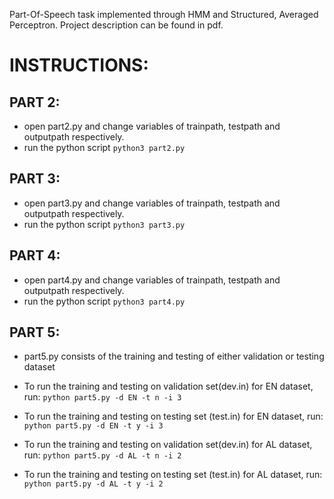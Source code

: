 Part-Of-Speech task implemented through HMM and Structured, Averaged Perceptron. Project description can be found in pdf. 

# INSTRUCTIONS:

## PART 2:
  - open part2.py and change variables of trainpath, testpath and outputpath respectively.
  - run the python script `python3 part2.py`

## PART 3:
  - open part3.py and change variables of trainpath, testpath and outputpath respectively.
  - run the python script `python3 part3.py`

## PART 4:
  - open part4.py and change variables of trainpath, testpath and outputpath respectively.
  - run the python script `python3 part4.py`

## PART 5:
  - part5.py consists of the training and testing of either validation or testing dataset

  - To run the training and testing on validation set(dev.in) for EN dataset, run:
  `python part5.py -d EN -t n -i 3`

  - To run the training and testing on testing set (test.in) for EN dataset, run:
  `python part5.py -d EN -t y -i 3`

  - To run the training and testing on validation set(dev.in) for AL dataset, run:
  `python part5.py -d AL -t n -i 2`

  - To run the training and testing on testing set (test.in) for AL dataset, run:
  `python part5.py -d AL -t y -i 2`
